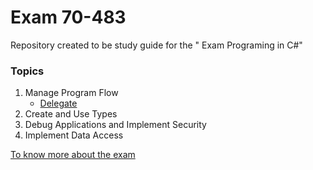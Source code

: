 # Exam 70-483
Repository created to be study guide for the " Exam Programing in C#" 

### Topics

1. Manage Program Flow 
    - [Delegate](docs/DELEGATE.md)
2. Create and Use Types 
3. Debug Applications and Implement Security 
4. Implement Data Access 


[To know more about the exam](https://www.microsoft.com/en-us/learning/exam-70-483.aspx)

